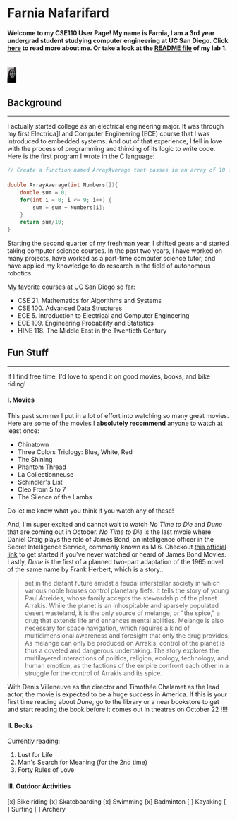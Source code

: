 # **Farnia Nafarifard**
#### Welcome to my CSE110 User Page! My name is Farnia, I am a 3rd year undergrad student studying computer engineering at UC San Diego. Click [here](#background) to read more about me. Or take a look at the [README file](README.md) of my lab 1.
\
<img src="https://raw.githubusercontent.com/farnaf/cse110fa21-lab1/create-user-page/farnia.jpg" width="20"/>

## Background
---
I actually started college as an electrical engineering major. It was through my first Electrica]l and Computer Engineering (ECE) course that I was introduced to embedded systems. And out of that experience, I fell in love with the process of programming and thinking of its logic to write code. 
Here is the first program I wrote in the C language:
```c
// Create a function named ArrayAverage that passes in an array of 10 integers and returns the average of the array (use a double for the result)

double ArrayAverage(int Numbers[]){
    double sum = 0;
    for(int i = 0; i <= 9; i++) {
        sum = sum + Numbers[i];
    }
    return sum/10;
}
```
Starting the second quarter of my freshman year, I shifted gears and started taking computer science courses. In the past two years, I have worked on many projects, have worked as a part-time computer science tutor, and have applied my knowledge to do research in the field of autonomous robotics.

My favorite courses at UC San Diego so far:
- CSE 21. Mathematics for Algorithms and Systems
- CSE 100. Advanced Data Structures
- ECE 5. Introduction to Electrical and Computer Engineering
- ECE 109. Engineering Probability and Statistics
- HINE 118. The Middle East in the Twentieth Century

## Fun Stuff
---
If I find free time, I'd love to spend it on good movies, books, and bike riding! 
#### I. Movies
This past summer I put in a lot of effort into watching so many great movies. Here are some of the movies I **absolutely recommend** anyone to watch at least once:
- Chinatown
- Three Colors Triology: Blue, White, Red 
- The Shining
- Phantom Thread
- La Collectionneuse
- Schindler's List
- Cleo From 5 to 7
- The Silence of the Lambs

Do let me know what you think if you watch any of these!

And, I'm super excited and cannot wait to watch *No Time to Die* and *Dune* that are coming out in October. 
*No Time to Die* is the last mvoie where Daniel Craig plays the role of James Bond, an intelligence officer in the Secret Intelligence Service, commonly known as MI6. Checkout [this official link](https://www.007.com/) to get started if you've never watched or heard of James Bond Movies. 
Lastly, *Dune* is the first of a planned two-part adaptation of the 1965 novel of the same name by Frank Herbert, which is a story..
> set in the distant future amidst a feudal interstellar society in which various noble houses control planetary fiefs. It tells the story of young Paul Atreides, whose family accepts the stewardship of the planet Arrakis. While the planet is an inhospitable and sparsely populated desert wasteland, it is the only source of melange, or "the spice," a drug that extends life and enhances mental abilities. Melange is also necessary for space navigation, which requires a kind of multidimensional awareness and foresight that only the drug provides. As melange can only be produced on Arrakis, control of the planet is thus a coveted and dangerous undertaking. The story explores the multilayered interactions of politics, religion, ecology, technology, and human emotion, as the factions of the empire confront each other in a struggle for the control of Arrakis and its spice.

With  Denis Villeneuve as the director and Timothée Chalamet as the lead actor, the movie is expected to be a huge success in America. If this is your first time reading about *Dune*, go to the library or a near bookstore to get and start reading the book before it comes out in theatres on October 22 !!!!

#### II. Books
Currently reading:
1. Lust for Life
2. Man's Search for Meaning (for the 2nd time)
3. Forty Rules of Love


#### III. Outdoor Activities
[x] Bike riding
[x] Skateboarding
[x] Swimming
[x] Badminton
[ ] Kayaking
[ ] Surfing
[ ] Archery
